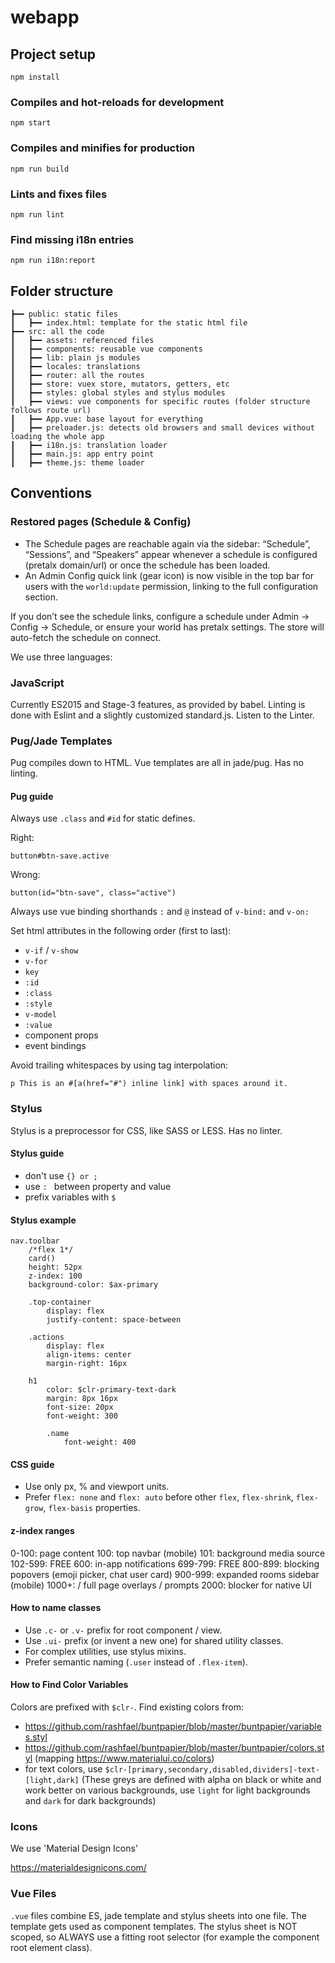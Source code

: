 # webapp

## Project setup
```
npm install
```

### Compiles and hot-reloads for development
```
npm start
```

### Compiles and minifies for production
```
npm run build
```

### Lints and fixes files
```
npm run lint
```

### Find missing i18n entries
```
npm run i18n:report
```

## Folder structure
```
┣━━ public: static files
┃   ┣━━ index.html: template for the static html file
┣━━ src: all the code
┃   ┣━━ assets: referenced files
┃   ┣━━ components: reusable vue components
┃   ┣━━ lib: plain js modules
┃   ┣━━ locales: translations
┃   ┣━━ router: all the routes
┃   ┣━━ store: vuex store, mutators, getters, etc
┃   ┣━━ styles: global styles and stylus modules
┃   ┣━━ views: vue components for specific routes (folder structure follows route url)
┃   ┣━━ App.vue: base layout for everything
┃   ┣━━ preloader.js: detects old browsers and small devices without loading the whole app
┃   ┣━━ i18n.js: translation loader
┃   ┣━━ main.js: app entry point
┃   ┣━━ theme.js: theme loader
```

## Conventions

### Restored pages (Schedule & Config)
- The Schedule pages are reachable again via the sidebar: “Schedule”, “Sessions”, and “Speakers” appear whenever a schedule is configured (pretalx domain/url) or once the schedule has been loaded.
- An Admin Config quick link (gear icon) is now visible in the top bar for users with the `world:update` permission, linking to the full configuration section.

If you don’t see the schedule links, configure a schedule under Admin → Config → Schedule, or ensure your world has pretalx settings. The store will auto-fetch the schedule on connect.

We use three languages:

### JavaScript
Currently ES2015 and Stage-3 features, as provided by babel.
Linting is done with Eslint and a slightly customized standard.js.
Listen to the Linter.

### Pug/Jade Templates
Pug compiles down to HTML.
Vue templates are all in jade/pug.
Has no linting.

#### Pug guide
Always use `.class` and `#id` for static defines.

Right:
```
button#btn-save.active
```
Wrong:
```
button(id="btn-save", class="active")
```

Always use vue binding shorthands `:` and `@` instead of `v-bind:` and `v-on:`

Set html attributes in the following order (first to last):
- `v-if` / `v-show`
- `v-for`
- `key`
- `:id`
- `:class`
- `:style`
- `v-model`
- `:value`
- component props
- event bindings

Avoid trailing whitespaces by using tag interpolation:
```
p This is an #[a(href="#") inline link] with spaces around it.
```

### Stylus
Stylus is a preprocessor for CSS, like SASS or LESS.
Has no linter.

#### Stylus guide
- don't use `{} or ;`
- use `: ` between property and value
- prefix variables with `$`

#### Stylus example
```stylus
nav.toolbar
	/*flex 1*/
	card()
	height: 52px
	z-index: 100
	background-color: $ax-primary

	.top-container
		display: flex
		justify-content: space-between

	.actions
		display: flex
		align-items: center
		margin-right: 16px

	h1
		color: $clr-primary-text-dark
		margin: 8px 16px
		font-size: 20px
		font-weight: 300

		.name
			font-weight: 400
```

#### CSS guide
- Use only px, % and viewport units.
- Prefer `flex: none` and `flex: auto` before other `flex`, `flex-shrink`, `flex-grow`, `flex-basis` properties.

#### z-index ranges

0-100: page content
100: top navbar (mobile)
101: background media source
102-599: FREE
600: in-app notifications
699-799: FREE
800-899: blocking popovers (emoji picker, chat user card)
900-999: expanded rooms sidebar (mobile)
1000+:  / full page overlays / prompts
2000: blocker for native UI


#### How to name classes
- Use `.c-` or `.v-` prefix for root component / view.
- Use `.ui-` prefix (or invent a new one) for shared utility classes.
- For complex utilities, use stylus mixins.
- Prefer semantic naming (`.user` instead of `.flex-item`).


#### How to Find Color Variables
Colors are prefixed with `$clr-`.
Find existing colors from:
- https://github.com/rashfael/buntpapier/blob/master/buntpapier/variables.styl
- https://github.com/rashfael/buntpapier/blob/master/buntpapier/colors.styl (mapping https://www.materialui.co/colors)
- for text colors, use `$clr-[primary,secondary,disabled,dividers]-text-[light,dark]` (These greys are defined with alpha on black or white and work better on various backgrounds, use `light` for light backgrounds and `dark` for dark backgrounds)

### Icons
We use 'Material Design Icons'

https://materialdesignicons.com/


### Vue Files
`.vue` files combine ES, jade template and stylus sheets into one file.
The template gets used as component templates.
The stylus sheet is NOT scoped, so ALWAYS use a fitting root selector (for example the component root element class).
